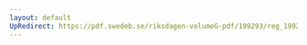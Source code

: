 ```yaml
---
layout: default
UpRedirect: https://pdf.swedeb.se/riksdagen-volumeG-pdf/199293/reg_199293/reg_199293_0166.pdf
---
```

